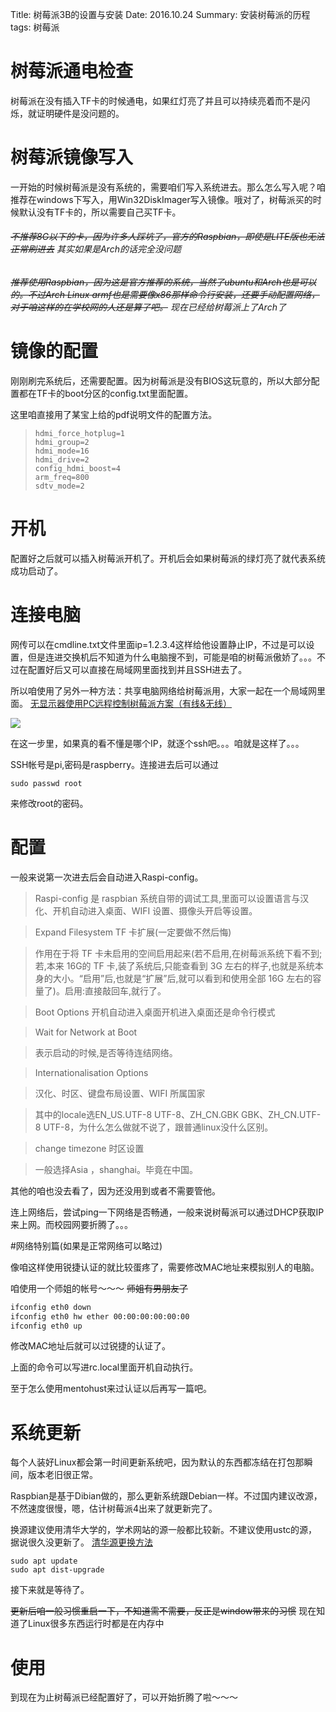 Title: 树莓派3B的设置与安装
Date: 2016.10.24
Summary: 安装树莓派的历程
tags: 树莓派

# 树莓派通电检查

树莓派在没有插入TF卡的时候通电，如果红灯亮了并且可以持续亮着而不是闪烁，就证明硬件是没问题的。

# 树莓派镜像写入

一开始的时候树莓派是没有系统的，需要咱们写入系统进去。那么怎么写入呢？咱推荐在windows下写入，用Win32DiskImager写入镜像。哦对了，树莓派买的时候默认没有TF卡的，所以需要自己买TF卡。

###### ~~不推荐8G以下的卡，因为许多人踩坑了，官方的Raspbian，即使是LITE版也无法正常刷进去~~ 其实如果是Arch的话完全没问题

###### ~~推荐使用Raspbian，因为这是官方推荐的系统，当然了ubuntu和Arch也是可以的。不过Arch Linux armf也是需要像x86那样命令行安装，还要手动配置网络，对于咱这样的在学校网的人还是算了吧。~~ 现在已经给树莓派上了Arch了

# 镜像的配置

刚刚刷完系统后，还需要配置。因为树莓派是没有BIOS这玩意的，所以大部分配置都在TF卡的boot分区的config.txt里面配置。

这里咱直接用了某宝上给的pdf说明文件的配置方法。

> ```
> hdmi_force_hotplug=1
> hdmi_group=2
> hdmi_mode=16
> hdmi_drive=2
> config_hdmi_boost=4
> arm_freq=800
> sdtv_mode=2
> ```

# 开机

配置好之后就可以插入树莓派开机了。开机后会如果树莓派的绿灯亮了就代表系统成功启动了。

# 连接电脑

网传可以在cmdline.txt文件里面ip=1.2.3.4这样给他设置静止IP，不过是可以设置，但是连进交换机后不知道为什么电脑搜不到，可能是咱的树莓派傲娇了。。。不过在配置好后又可以直接在局域网里面找到并且SSH进去了。

所以咱使用了另外一种方法：共享电脑网络给树莓派用，大家一起在一个局域网里面。
[无显示器使用PC远程控制树莓派方案（有线&无线）](http://qiita.com/CoffeeDog/items/d1ad4e53373935701b1a)

![](https://qiita-image-store.s3.amazonaws.com/0/99696/9f2a976f-d868-7e47-93aa-b27160f7e86d.png)

在这一步里，如果真的看不懂是哪个IP，就逐个ssh吧。。。咱就是这样了。。。

SSH帐号是pi,密码是raspberry。连接进去后可以通过

`sudo passwd root`

来修改root的密码。

# 配置

一般来说第一次进去后会自动进入Raspi-config。

> Raspi-config 是 raspbian 系统自带的调试工具,里面可以设置语言与汉化、开机自动进入桌面、WIFI 设置、摄像头开启等设置。

> Expand Filesystem TF 卡扩展(一定要做不然后悔)

> 作用在于将 TF 卡未启用的空间启用起来(若不启用,在树莓派系统下看不到;若,本来 16G的 TF 卡,装了系统后,只能查看到 3G 左右的样子,也就是系统本身的大小。“启用”后,也就是“扩展”后,就可以看到和使用全部 16G 左右的容量了)。启用:直接敲回车,就行了。

> Boot Options
> 开机自动进入桌面开机进入桌面还是命令行模式

> Wait for Network at Boot

> 表示启动的时候,是否等待连结网络。

> Internationalisation Options

> 汉化、时区、键盘布局设置、WIFI 所属国家

> 其中的locale选EN_US.UTF-8 UTF-8、ZH_CN.GBK GBK、ZH_CN.UTF-8 UTF-8，为什么怎么做就不说了，跟普通linux没什么区别。

> change timezone 时区设置

> 一般选择Asia ，shanghai。毕竟在中国。

其他的咱也没去看了，因为还没用到或者不需要管他。

连上网络后，尝试ping一下网络是否畅通，一般来说树莓派可以通过DHCP获取IP来上网。而校园网要折腾了。。。

#网络特别篇(如果是正常网络可以略过)

像咱这样使用锐捷认证的就比较蛋疼了，需要修改MAC地址来模拟别人的电脑。

咱使用一个师姐的帐号～～～ ~~师姐有男朋友了~~

```Bash
ifconfig eth0 down
ifconfig eth0 hw ether 00:00:00:00:00:00
ifconfig eth0 up
```

修改MAC地址后就可以过锐捷的认证了。

上面的命令可以写进rc.local里面开机自动执行。

至于怎么使用mentohust来过认证以后再写一篇吧。

# 系统更新

每个人装好Linux都会第一时间更新系统吧，因为默认的东西都冻结在打包那瞬间，版本老旧很正常。

Raspbian是基于Dibian做的，那么更新系统跟Debian一样。不过国内建议改源，不然速度很慢，嗯，估计树莓派4出来了就更新完了。

换源建议使用清华大学的，学术网站的源一般都比较新。不建议使用ustc的源，据说很久没更新了。
[清华源更换方法](https://mirrors.tuna.tsinghua.edu.cn/help/raspbian/)

```
sudo apt update
sudo apt dist-upgrade
```

接下来就是等待了。

~~更新后咱一般习惯重启一下，不知道需不需要，反正是window带来的习惯~~ 现在知道了Linux很多东西运行时都是在内存中

# 使用

到现在为止树莓派已经配置好了，可以开始折腾了啦～～～
